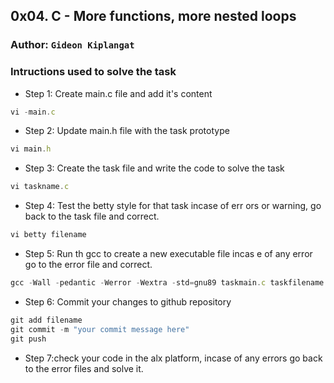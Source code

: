 ## 0x04. C - More functions, more nested loops
### Author: `Gideon Kiplangat`
### Intructions used to solve the task
* Step 1: Create main.c file and add it's content
```ts
vi -main.c
```
* Step 2: Update main.h file with the task prototype
```ts
vi main.h
```
* Step 3: Create the task file and write the code to solve the task
```ts
vi taskname.c
```
* Step 4: Test the betty style for that task incase of err
ors or warning, go back to the task file and correct.
```ts
vi betty filename
```
* Step 5: Run th gcc to create a new executable file incas
e of any error go to the error file and correct.
```ts
gcc -Wall -pedantic -Werror -Wextra -std=gnu89 taskmain.c taskfilename -o extfilename
```
* Step 6: Commit your changes to github repository
```ts
git add filename
git commit -m "your commit message here"
git push
```
* Step 7:check your code in the alx platform, incase of any errors go back to the error files and solve it.



